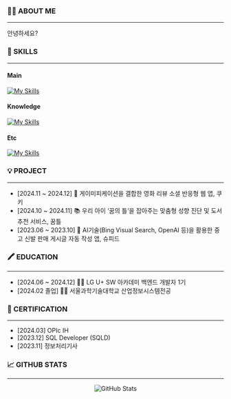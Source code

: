 ### 💁‍♀️ ABOUT ME
---
안녕하세요?

### 💎 SKILLS
---
#### Main
[![My Skills](https://skillicons.dev/icons?i=java,spring,mysql,css,html)](https://skillicons.dev)


#### Knowledge
[![My Skills](https://skillicons.dev/icons?i=kotlin,js,ts,react,mongodb,redis)](https://skillicons.dev)


#### Etc
[![My Skills](https://skillicons.dev/icons?i=git,figma,notion,vscode,idea)](https://skillicons.dev)



### 💡 PROJECT
---
- [2024.11 ~ 2024.12] 🍿 게이미피케이션을 결합한 영화 리뷰 소셜 반응형 웹 앱, 쿠키
- [2024.10 ~ 2024.11] 📚 우리 아이 ‘꿈의 틀’을 잡아주는 맞춤형 성향 진단 및 도서 추천 서비스, 꿈틀
- [2023.06 ~ 2023.10] 👟 AI기술(Bing Visual Search, OpenAI 등)을 활용한 중고 신발 판매 게시글 자동 작성 앱, 슈피드


### 🖍️ EDUCATION
---
- [2024.06 ~ 2024.12] 👩‍💻 LG U+ SW 아카데미 백엔드 개발자 1기
- [2024.02 졸업] 🧑‍🎓 서울과학기술대학교 산업정보시스템전공

### 🏅 CERTIFICATION
---
- [2024.03] OPIc IH
- [2023.12] SQL Developer (SQLD)
- [2023.11] 정보처리기사

### 📈 GITHUB STATS
---
<p align="center">
  <img src="https://github-readme-stats.vercel.app/api?username=fbgjung&show_icons=true&theme=tokyonight" alt="GitHub Stats" />
</p>
